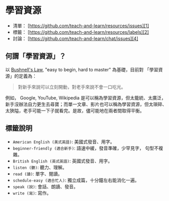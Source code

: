 ﻿# 學習資源

* 清單： [https://github.com/teach-and-learn/resources/issues][1]
* 標籤： [https://github.com/teach-and-learn/resources/labels][2]
* 討論： [https://github.com/teach-and-learn/chat/issues][4]

[1]: https://github.com/teach-and-learn/resources/issues
[2]: https://github.com/teach-and-learn/resources/labels
[4]: https://github.com/teach-and-learn/chat/issues


##  何謂「學習資源」？

以 [Bushnell's Law][3], "easy to begin, hard to master" 為基礎，目前對
「學習資源」的定義為：

> 對新手來說可以立刻開動，對老手來說不會一口吃光。

[3]: https://en.wikipedia.org/wiki/Bushnell's_Law

例如， Google, YouTube, Wikipedia 是可以稱為學習資源，但太籠統、太廣泛，
新手沒辦法自力更生去尋寶；而單一文章、影片也可以稱為學習資源，但太瑣碎、
太狹隘，老手可能一下子就看完。是故，儘可能地在兩者間取得平衡。


##  標籤說明

* `American English (美式英語)`:  美國式發音、用字。
* `beginner-friendly (適合新手)`: 語速中緩，發音準確，少罕見字，
  句型不複雜。
* `British English (英式英語)`: 英國式發音、用字。
* `listen (聽)`:  聽力、理解。
* `read (讀)`:  單字、閱讀。
* `schedule-easy (適合忙人)`: 獨立成篇，十分鐘左右能消化一遍。
* `speak (說)`: 會話、朗讀、發音。
* `write (寫)`: 寫作。
